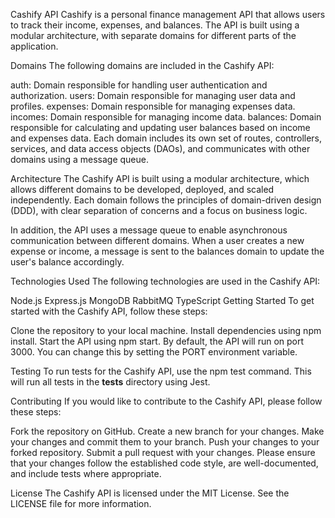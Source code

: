 Cashify API
Cashify is a personal finance management API that allows users to track their income, expenses, and balances. The API is built using a modular architecture, with separate domains for different parts of the application.

Domains
The following domains are included in the Cashify API:

auth: Domain responsible for handling user authentication and authorization.
users: Domain responsible for managing user data and profiles.
expenses: Domain responsible for managing expenses data.
incomes: Domain responsible for managing income data.
balances: Domain responsible for calculating and updating user balances based on income and expenses data.
Each domain includes its own set of routes, controllers, services, and data access objects (DAOs), and communicates with other domains using a message queue.

Architecture
The Cashify API is built using a modular architecture, which allows different domains to be developed, deployed, and scaled independently. Each domain follows the principles of domain-driven design (DDD), with clear separation of concerns and a focus on business logic.

In addition, the API uses a message queue to enable asynchronous communication between different domains. When a user creates a new expense or income, a message is sent to the balances domain to update the user's balance accordingly.

Technologies Used
The following technologies are used in the Cashify API:

Node.js
Express.js
MongoDB
RabbitMQ
TypeScript
Getting Started
To get started with the Cashify API, follow these steps:

Clone the repository to your local machine.
Install dependencies using npm install.
Start the API using npm start.
By default, the API will run on port 3000. You can change this by setting the PORT environment variable.

Testing
To run tests for the Cashify API, use the npm test command. This will run all tests in the **tests** directory using Jest.

Contributing
If you would like to contribute to the Cashify API, please follow these steps:

Fork the repository on GitHub.
Create a new branch for your changes.
Make your changes and commit them to your branch.
Push your changes to your forked repository.
Submit a pull request with your changes.
Please ensure that your changes follow the established code style, are well-documented, and include tests where appropriate.

License
The Cashify API is licensed under the MIT License. See the LICENSE file for more information.
